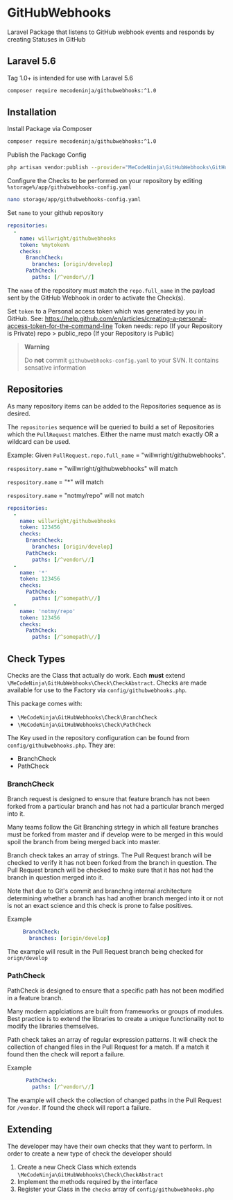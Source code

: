 # GitHubWebhooks
Laravel Package that listens to GitHub webhook events and responds by creating Statuses in GitHub

## Laravel 5.6
Tag 1.0+ is intended for use with Laravel 5.6

```bash
composer require mecodeninja/githubwebhooks:^1.0
```

## Installation
Install Package via Composer
```bash
composer require mecodeninja/githubwebhooks:^1.0
```

Publish the Package Config
```bash
php artisan vendor:publish --provider="MeCodeNinja\GitHubWebhooks\GitHubWebhooksServiceProvider"
```

Configure the Checks to be performed on your repository by editing `%storage%/app/githubwebhooks-config.yaml`
```bash
nano storage/app/githubwebhooks-config.yaml
```

Set `name` to your github repository
```yaml
repositories:
  -
    name: willwright/githubwebhooks
    token: %mytoken%
    checks:
      BranchCheck:
        branches: [origin/develop]
      PathCheck:
        paths: [/^vendor\//]
```
The `name` of the repository must match the `repo.full_name` in the payload sent by the GitHub Webhook in order to activate the Check(s). 

Set `token` to a Personal access token which was generated by you in GitHub. See: https://help.github.com/en/articles/creating-a-personal-access-token-for-the-command-line
Token needs:
repo (If your Repository is Private)
repo > public_repo (If your Repository is Public)

>**Warning**
>
>Do **not** commit `githubwebhooks-config.yaml` to your SVN.  It contains sensative information

## Repositories
As many repository items can be added to the Repositories sequence as is desired.

The `repositories` sequence will be queried to build a set of Repositories which the `PullRequest` matches. Either the name must match exactly OR a wildcard can be used.

Example:
Given `PullRequest.repo.full_name` = "willwright/githubwebhooks".

`respository.name` = "willwright/githubwebhooks" will match

`respository.name` = "*" will match

`respository.name` = "notmy/repo" will not match

```yaml
repositories:
  -
    name: willwright/githubwebhooks
    token: 123456
    checks:
      BranchCheck:
        branches: [origin/develop]
      PathCheck:
        paths: [/^vendor\//]
  -
    name: '*'
    token: 123456
    checks:
      PathCheck:
        paths: [/^somepath\//]
  -
    name: 'notmy/repo'
    token: 123456
    checks:
      PathCheck:
        paths: [/^somepath\//]
``` 

## Check Types
Checks are the Class that actually do work.  Each **must** extend `\MeCodeNinja\GitHubWebhooks\Check\CheckAbstract`.
Checks are made available for use to the Factory via `config/githubwebhooks.php`.

This package comes with:
* `\MeCodeNinja\GitHubWebhooks\Check\BranchCheck`
* `\MeCodeNinja\GitHubWebhooks\Check\PathCheck`

The Key used in the repository configuration can be found from `config/githubwebhooks.php`.  They are:
* BranchCheck
* PathCheck

### BranchCheck
Branch request is designed to ensure that feature branch has not been forked from a particular branch and has not had a
particular branch merged into it.

Many teams follow the Git Branching strtegy in which all feature branches must be forked from master and if develop were
to be merged in this would spoil the branch from being merged back into master.

Branch check takes an array of strings.  The Pull Request branch will be checked to verify it has not been forked from
the branch in question.  The Pull Request branch will be checked to make sure that it has not had the branch in question
merged into it.

Note that due to Git's commit and branchng internal architecture determining whether a branch has had another branch
 merged into it or not is not an exact science and this check is prone to false positives.
 
 Example
 ```yaml
      BranchCheck:
        branches: [origin/develop]

```
The example will result in the Pull Request branch being checked for `orign/develop`

### PathCheck
PathCheck is designed to ensure that a specific path has not been modified in a feature branch.

Many modern applciations are built from frameworks or groups of modules.  Best practice is to extend the libraries
 to create a unique functionality not to modify the libraries themselves.
  
Path check takes an array of regular expression patterns.  It will check the collection of changed files in the Pull Request for a match.
If a match it found then the check will report a failure. 

Example
```yaml
      PathCheck:
        paths: [/^vendor\//]

```

The example will check the collection of changed paths in the Pull Request for `/vendor`.  If found the check will report a failure.

## Extending
The developer may have their own checks that they want to perform.  In order to create a new type of check the developer should

1. Create a new Check Class which extends `\MeCodeNinja\GitHubWebhooks\Check\CheckAbstract`
2. Implement the methods required by the interface
3. Register your Class in the `checks` array of `config/githubwebhooks.php`